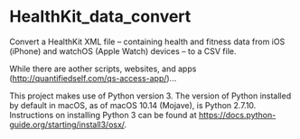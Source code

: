 # HealthKit_data_convert
Convert a HealthKit XML file – containing health and fitness data from iOS (iPhone) and watchOS (Apple Watch) devices – to a CSV file.

While there are aother scripts, websites, and apps (http://quantifiedself.com/qs-access-app/)...

This project makes use of Python version 3. The version of Python installed by default in macOS, as of macOS 10.14 (Mojave), is Python 2.7.10. Instructions on installing Python 3 can be found at https://docs.python-guide.org/starting/install3/osx/.
